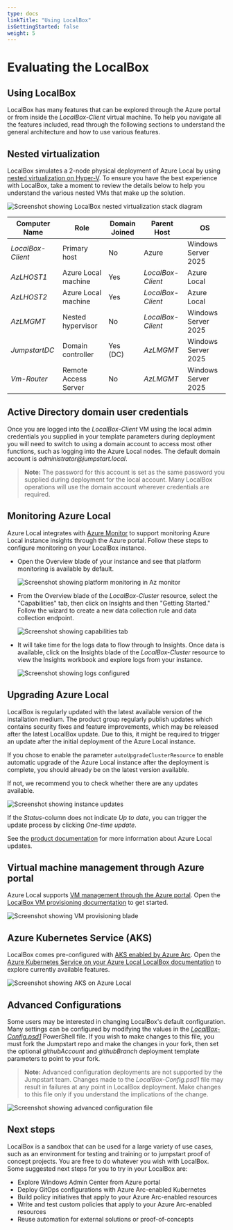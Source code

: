 ```yaml
---
type: docs
linkTitle: "Using LocalBox"
isGettingStarted: false
weight: 5
---
```

# Evaluating the LocalBox

## Using LocalBox

LocalBox has many features that can be explored through the Azure portal or from inside the _LocalBox-Client_ virtual machine. To help you navigate all the features included, read through the following sections to understand the general architecture and how to use various features.

## Nested virtualization

LocalBox simulates a 2-node physical deployment of Azure Local by using [nested virtualization on Hyper-V](https://learn.microsoft.com/virtualization/hyper-v-on-windows/user-guide/nested-virtualization). To ensure you have the best experience with LocalBox, take a moment to review the details below to help you understand the various nested VMs that make up the solution.

  ![Screenshot showing LocalBox nested virtualization stack diagram](../getting_started/nested_virtualization.png)

| Computer Name    | Role                                | Domain Joined | Parent Host     | OS                  |
| ---------------- | ----------------------------------- | ------------- | --------------- | ------------------- |
| _LocalBox-Client_  | Primary host                        | No            | Azure           | Windows Server 2025 |
| _AzLHOST1_       | Azure Local machine                            | Yes           | _LocalBox-Client_ | Azure Local     |
| _AzLHOST2_       | Azure Local machine                            | Yes           | _LocalBox-Client_ | Azure Local     |
| _AzLMGMT_        | Nested hypervisor                   | No            | _LocalBox-Client_ | Windows Server 2025 |
| _JumpstartDC_    | Domain controller                   | Yes (DC)      | _AzLMGMT_       | Windows Server 2025 |
| _Vm-Router_      | Remote Access Server                | No            | _AzLMGMT_       | Windows Server 2025 |

## Active Directory domain user credentials

Once you are logged into the _LocalBox-Client_ VM using the local admin credentials you supplied in your template parameters during deployment you will need to switch to using a domain account to access most other functions, such as logging into the Azure Local nodes. The default domain account is _administrator@jumpstart.local_.

  > **Note:** The password for this account is set as the same password you supplied during deployment for the local account. Many LocalBox operations will use the domain account wherever credentials are required.

## Monitoring Azure Local

Azure Local integrates with [Azure Monitor](https://learn.microsoft.com/azure/azure-local/manage/monitor-hci-single) to support monitoring Azure Local instance insights through the Azure portal. Follow these steps to configure monitoring on your LocalBox instance.

- Open the Overview blade of your instance and see that platform monitoring is available by default.

  ![Screenshot showing platform monitoring in Az monitor](./monitor_platform.png)

- From the Overview blade of the _LocalBox-Cluster_ resource, select the "Capabilities" tab, then click on Insights and then "Getting Started." Follow the wizard to create a new data collection rule and data collection endpoint.

  ![Screenshot showing capabilities tab](./create_dcr.png)

- It will take time for the logs data to flow through to Insights. Once data is available, click on the Insights blade of the _LocalBox-Cluster_ resource to view the Insights workbook and explore logs from your instance.

  ![Screenshot showing logs configured](./az_local_insights.png)

## Upgrading Azure Local

LocalBox is regularly updated with the latest available version of the installation medium. The product group regularly publish updates which contains security fixes and feature improvements, which may be released after the latest LocalBox update.
Due to this, it might be required to trigger an update after the initial deployment of the Azure Local instance.

If you chose to enable the parameter `autoUpgradeClusterResource` to enable automatic upgrade of the Azure Local instance after the deployment is complete, you should already be on the latest version available.

If not, we recommend you to check whether there are any updates available.

  ![Screenshot showing instance updates](./cluster_updates.png)

If the _Status_-column does not indicate _Up to date_, you can trigger the update process by clicking _One-time update_.

See the [product documentation](https://learn.microsoft.com/azure/azure-local/update/about-updates-23h2) for more information about Azure Local updates.

## Virtual machine management through Azure portal

Azure Local supports [VM management through the Azure portal](https://learn.microsoft.com/azure/azure-local/manage/azure-arc-vm-management-overview). Open the [LocalBox VM provisioning documentation](../RB/) to get started.

![Screenshot showing VM provisioning blade](./vm_provisioning.png)

## Azure Kubernetes Service (AKS)

LocalBox comes pre-configured with [AKS enabled by Azure Arc](https://learn.microsoft.com/azure/aks/aksarc/aks-overview). Open the [Azure Kubernetes Service on your Azure Local LocalBox documentation](../AKS/) to explore currently available features.

![Screenshot showing AKS on Azure Local](./cluster_detail.png)

## Advanced Configurations

Some users may be interested in changing LocalBox's default configuration. Many settings can be configured by modifying the values in the [_LocalBox-Config.psd1_](https://github.com/microsoft/azure_arc/blob/main/azure_jumpstart_Localbox/artifacts/PowerShell/LocalBox-Config.psd1) PowerShell file. If you wish to make changes to this file, you must fork the Jumpstart repo and make the changes in your fork, then set the optional _githubAccount_ and _githubBranch_ deployment template parameters to point to your fork.

  > **Note:** Advanced configuration deployments are not supported by the Jumpstart team. Changes made to the _LocalBox-Config.psd1_ file may result in failures at any point in LocalBox deployment. Make changes to this file only if you understand the implications of the change.

![Screenshot showing advanced configuration file](./advanced_config.png)

## Next steps

LocalBox is a sandbox that can be used for a large variety of use cases, such as an environment for testing and training or to jumpstart proof of concept projects. You are free to do whatever you wish with LocalBox. Some suggested next steps for you to try in your LocalBox are:

- Explore Windows Admin Center from Azure portal
- Deploy GitOps configurations with Azure Arc-enabled Kubernetes
- Build policy initiatives that apply to your Azure Arc-enabled resources
- Write and test custom policies that apply to your Azure Arc-enabled resources
- Reuse automation for external solutions or proof-of-concepts
